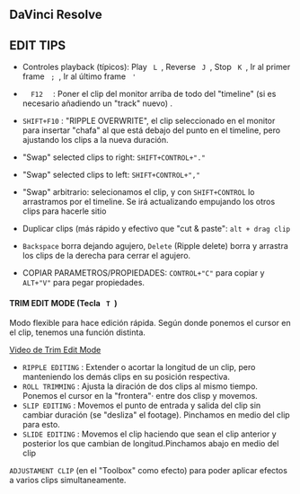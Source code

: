 ## DaVinci Resolve   


## EDIT TIPS   

- Controles playback (típicos): Play ```  L  ```, Reverse ```  J  ```, Stop ```  K  ```, Ir al primer frame ```  ;  ```, Ir al último frame ```  '  ```       
- ```   F12   ``` : Poner el clip del monitor arriba de todo del "timeline" (si es necesario añadiendo un "track" nuevo) .   
- ```SHIFT+F10``` : "RIPPLE OVERWRITE", el clip seleccionado en el monitor para insertar "chafa" al que está debajo del punto en el timeline, pero ajustando los clips a la nueva duración.   

- "Swap" selected clips to right: ```SHIFT+CONTROL+"."```   
- "Swap" selected clips to left: ```SHIFT+CONTROL+","```   
- "Swap" arbitrario: selecionamos el clip, y con ```SHIFT+CONTROL``` lo arrastramos por el timeline. Se irá actualizando empujando los otros clips para hacerle sitio    
     
- Duplicar clips (más rápido y efectivo que "cut & paste": ```alt + drag clip```    
- ```Backspace``` borra dejando agujero, ```Delete``` (Ripple delete) borra y arrastra los clips de la derecha para cerrar el agujero.
- COPIAR PARAMETROS/PROPIEDADES: ```CONTROL+"C"``` para copiar y ```ALT+"V"``` para pegar propiedades.   

#### TRIM EDIT MODE (Tecla ```  T  ```)   

Modo flexible para hace edición rápida. Según donde ponemos el cursor en el clip, tenemos una función distinta.   

[Video de Trim Edit Mode](https://www.youtube.com/watch?v=myG09-zY9dc)
   
- ```RIPPLE EDITING``` : Extender o acortar la longitud de un clip, pero manteniendo los demás clips en su posición respectiva.   
- ```ROLL TRIMMING``` : Ajusta la diración de dos clips al mismo tiempo. Ponemos el cursor en la "frontera"· entre dos clisp y movemos.   
- ```SLIP EDITING``` : Movemos el punto de entrada y salida del clip sin cambiar duración (se "desliza" el footage). Pinchamos en medio del clip para esto.   
- ```SLIDE EDITING``` : Movemos el clip haciendo que sean el clip anterior y posterior los que cambian de longitud.Pinchamos abajo en medio del clip
  

```ADJUSTAMENT CLIP```  (en el "Toolbox" como efecto) para poder aplicar efectos a varios clips simultaneamente.   


